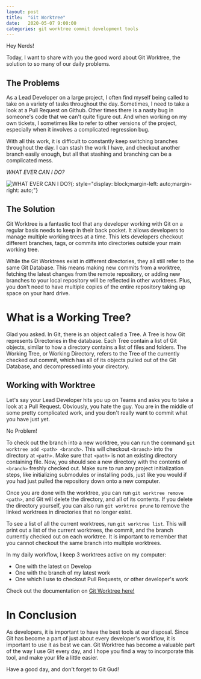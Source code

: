 ```yaml
---
layout: post
title:  "Git Worktree"
date:   2020-05-07 9:00:00
categories: git worktree commit development tools
---
```


Hey Nerds!

Today, I want to share with you the good word about Git Worktree, the solution to so many of our daily problems.

## The Problems

As a Lead Developer on a large project, I often find myself being called to take on a variety of tasks throughout the day. Sometimes, I need to take a look at a Pull Request on Github. Other times there is a nasty bug in someone's code that we can't quite figure out. And when working on my own tickets, I sometimes like to refer to other versions of the project, especially when it involves a complicated regression bug. 

With all this work, it is difficult to constantly keep switching branches throughout the day. I can stash the work I have, and checkout another branch easily enough, but all that stashing and branching can be a complicated mess. 

_WHAT EVER CAN I DO?_

![WHAT EVER CAN I DO?](/assets/i/car-wash.gif){: style="display: block;margin-left: auto;margin-right: auto;"}

## The Solution

Git Worktree is a fantastic tool that any developer working with Git on a regular basis needs to keep in their back pocket. It allows developers to manage multiple working trees at a time. This lets developers checkout different branches, tags, or commits into directories outside your main working tree.

While the Git Worktrees exist in different directories, they all still refer to the same Git Database. This means making new commits from a worktree, fetching the latest changes from the remote repository, or adding new branches to your local repository will be reflected in other worktrees. Plus, you don't need to have multiple copies of the entire repository taking up space on your hard drive.

# What is a Working Tree?

Glad you asked. In Git, there is an object called a Tree. A Tree is how Git represents Directories in the database. Each Tree contain a list of Git objects, similar to how a directory contains a list of files and folders. The Working Tree, or Working Directory, refers to the Tree of the currently checked out commit, which has all of its objects pulled out of the Git Database, and decompressed into your directory.

## Working with Worktree

Let's say your Lead Developer hits you up on Teams and asks you to take a look at a Pull Request. Obviously, you hate the guy. You are in the middle of some pretty complicated work, and you don't really want to commit what you have just yet. 

No Problem!

To check out the branch into a new worktree, you can run the command `git worktree add <path> <branch>`. This will checkout `<branch>` into the directory at `<path>`. Make sure that `<path>` is not an existing directory containing file. Now, you should see a new directory with the contents of `<branch>` freshly checked out. Make sure to run any project initialization steps, like initializing submodules or installing pods, just like you would if you had just pulled the repository down onto a new computer. 

Once you are done with the worktree, you can run `git worktree remove <path>`, and Git will delete the directory, and all of its contents. If you delete the directory yourself, you can also run `git worktree prune` to remove the linked worktrees in directories that no longer exist. 

To see a list of all the current worktrees, run `git worktree list`. This will print out a list of the current worktrees, the commit, and the branch currently checked out on each worktree. It is important to remember that you cannot checkout the same branch into multiple worktrees. 

In my daily workflow, I keep 3 worktrees active on my computer:
- One with the latest on Develop
- One with the branch of my latest work
- One which I use to checkout Pull Requests, or other developer's work

Check out the documentation on [Git Worktree here!](https://git-scm.com/docs/git-worktree)

# In Conclusion

As developers, it is important to have the best tools at our disposal. Since Git has become a part of just about every developer's workflow, it is important to use it as best we can. Git Worktree has become a valuable part of the way I use Git every day, and I hope you find a way to incorporate this tool, and make your life a little easier. 

Have a good day, and don't forget to Git Gud!
